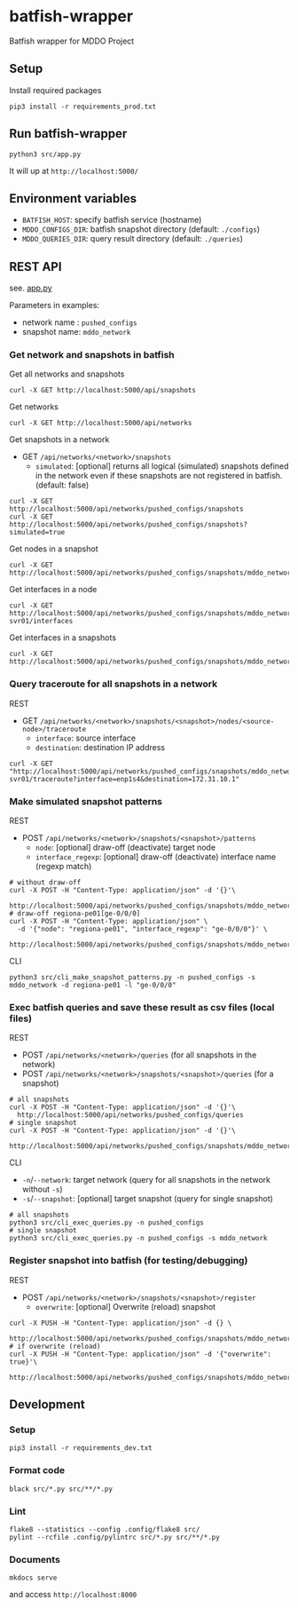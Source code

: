 # batfish-wrapper

Batfish wrapper for MDDO Project

## Setup

Install required packages

```shell
pip3 install -r requirements_prod.txt
```

## Run batfish-wrapper

```shell
python3 src/app.py
```

It will up at `http://localhost:5000/`

## Environment variables

* `BATFISH_HOST`: specify batfish service (hostname)
* `MDDO_CONFIGS_DIR`: batfish snapshot directory (default: `./configs`)
* `MDDO_QUERIES_DIR`: query result directory (default: `./queries`)

## REST API

see. [app.py](./src/app.py)

Parameters in examples:
* network name : `pushed_configs`
* snapshot name: `mddo_network`

### Get network and snapshots in batfish

Get all networks and snapshots
```shell
curl -X GET http://localhost:5000/api/snapshots
```

Get networks
```shell
curl -X GET http://localhost:5000/api/networks
```

Get snapshots in a network
* GET `/api/networks/<network>/snapshots`
  * `simulated`: [optional] returns all logical (simulated) snapshots defined in the network
    even if these snapshots are not registered in batfish. (default: false)
```shell
curl -X GET http://localhost:5000/api/networks/pushed_configs/snapshots
curl -X GET http://localhost:5000/api/networks/pushed_configs/snapshots?simulated=true
```


Get nodes in a snapshot
```shell
curl -X GET http://localhost:5000/api/networks/pushed_configs/snapshots/mddo_network/nodes
```

Get interfaces in a node
```shell
curl -X GET http://localhost:5000/api/networks/pushed_configs/snapshots/mddo_network/nodes/regiona-svr01/interfaces
```

Get interfaces in a snapshots
```shell
curl -X GET http://localhost:5000/api/networks/pushed_configs/snapshots/mddo_network/interfaces
```

### Query traceroute for all snapshots in a network
REST
* GET `/api/networks/<network>/snapshots/<snapshot>/nodes/<source-node>/traceroute`
  * `interface`: source interface
  * `destination`: destination IP address

```shell
curl -X GET "http://localhost:5000/api/networks/pushed_configs/snapshots/mddo_network/nodes/regiona-svr01/traceroute?interface=enp1s4&destination=172.31.10.1"
```

### Make simulated snapshot patterns
REST
* POST `/api/networks/<network>/snapshots/<snapshot>/patterns`
  * `node`: [optional] draw-off (deactivate) target node
  * `interface_regexp`: [optional] draw-off (deactivate) interface name (regexp match)

```shell
# without draw-off
curl -X POST -H "Content-Type: application/json" -d '{}'\
  http://localhost:5000/api/networks/pushed_configs/snapshots/mddo_network/patterns
# draw-off regiona-pe01[ge-0/0/0]
curl -X POST -H "Content-Type: application/json" \
  -d '{"node": "regiona-pe01", "interface_regexp": "ge-0/0/0"}' \
  http://localhost:5000/api/networks/pushed_configs/snapshots/mddo_network/patterns
```

CLI
```shell
python3 src/cli_make_snapshot_patterns.py -n pushed_configs -s mddo_network -d regiona-pe01 -l "ge-0/0/0"
```

### Exec batfish queries and save these result as csv files (local files)
REST
* POST `/api/networks/<network>/queries` (for all snapshots in the network)
* POST `/api/networks/<network>/snapshots/<snapshot>/queries` (for a snapshot)

```shell
# all snapshots
curl -X POST -H "Content-Type: application/json" -d '{}'\
  http://localhost:5000/api/networks/pushed_configs/queries
# single snapshot
curl -X POST -H "Content-Type: application/json" -d '{}'\
  http://localhost:5000/api/networks/pushed_configs/snapshots/mddo_network/queries
```

CLI
* `-n`/`--network`: target network (query for all snapshots in the network without `-s`)
* `-s`/`--snapshot`: [optional] target snapshot (query for single snapshot)

```shell
# all snapshots
python3 src/cli_exec_queries.py -n pushed_configs
# single snapshot
python3 src/cli_exec_queries.py -n pushed_configs -s mddo_network
```

### Register snapshot into batfish (for testing/debugging)
REST
* POST `/api/networks/<network>/snapshots/<snapshot>/register`
  * `overwrite`: [optional] Overwrite (reload) snapshot

```shell
curl -X PUSH -H "Content-Type: application/json" -d {} \
  http://localhost:5000/api/networks/pushed_configs/snapshots/mddo_network/register
# if overwrite (reload)
curl -X PUSH -H "Content-Type: application/json" -d '{"overwrite": true}'\
  http://localhost:5000/api/networks/pushed_configs/snapshots/mddo_network/register
```

## Development

### Setup

```shell
pip3 install -r requirements_dev.txt
```

### Format code

```shell
black src/*.py src/**/*.py
```

### Lint

```shell
flake8 --statistics --config .config/flake8 src/
pylint --rcfile .config/pylintrc src/*.py src/**/*.py
```

### Documents

```shell
mkdocs serve
```
and access `http://localhost:8000`
